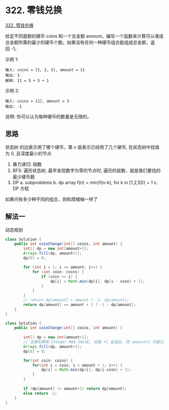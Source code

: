 # 322. 零钱兑换

[322. 零钱兑换](https://leetcode-cn.com/problems/coin-change/)

给定不同面额的硬币 coins 和一个总金额 amount。编写一个函数来计算可以凑成总金额所需的最少的硬币个数。如果没有任何一种硬币组合能组成总金额，返回 -1。

示例 1:

```
输入: coins = [1, 2, 5], amount = 11
输出: 3 
解释: 11 = 5 + 5 + 1
```

示例 2:

```
输入: coins = [2], amount = 3
输出: -1
```

说明:
你可以认为每种硬币的数量是无限的。



## 思路

状态树 的边表示用了哪个硬币，第 n 层表示已经用了几个硬币, 在状态树中找值为 0, 且深度最小的节点

1. 暴力递归: 指数
2. BFS: 遍历状态树, 最早发现数字为零的节点时, 遍历的层数，就是我们要找的最少硬币数
3. DP
  a. subproblems
  b. dp array f(n) = min{f(n-k), for k in [1,2,5])} + 1 
  c. DP 方程

如果问有多少种不同的组合，则和爬楼梯一样了

## 解法一

动态规划

```Java
class Solution {
    public int coinChange(int[] coins, int amount) {
        int[] dp = new int[amount+1];
        Arrays.fill(dp, amount+1); 
        dp[0] = 0;

        for (int i = 1; i <= amount; i++) {
            for (int coin: coins) {
                if (coin <= i) {
                    dp[i] = Math.min(dp[i], dp[i - coin] + 1);
                }
            }
        }
        // return dp[amount] > amount ? -1: dp[amount];
        return dp[amount] == amount + 1 ? -1 : dp[amount];
    }
}
```

```Java
class Solution {
    public int coinChange(int[] coins, int amount) {
        
        int[] dp = new int[amount+1];
        // 这里如果用 Integer.MAX_VALUE, 后面 +1 会溢出, 而 amount+1 为超过 amount 的第一个数字，刚好拿来当最大值用
        Arrays.fill(dp, amount+1); 
        dp[0] = 0;

        for(int coin: coins) {
            for(int i = coin; i < amount + 1; i++) {
                dp[i] = Math.min(dp[i], dp[i-coin] + 1);
            }
        }
     
        if (dp[amount] != amount+1) return dp[amount];
        else return -1;
    }
}
```